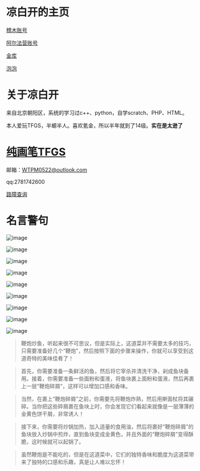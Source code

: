 # 凉白开的主页
[稽木账号](https://gitblock.cn/Users/1229658)

[阿尔法营账号](https://aerfaying.com/Users/1229658)

[金库](https://gitblock.cn/Studios/67751)

[泡泡](https://im.popoim.com/im/web)

# 关于凉白开
来自北京朝阳区，系统的学习过c++、python，自学scratch、PHP、HTML。

本人爱玩TFGS，半螈半人。喜欢氪金，所以半年就到了14级。**实在是太逊了**

# [纯画笔TFGS](https://gitblock.cn/Projects/1157709)

邮箱：WTPM0522@outlook.com

qq:2781742600

[路障查询](https://isolator-cf.saobby.cf/)

# 名言警句
![image](https://user-images.githubusercontent.com/126471313/221842565-9e8a8519-ffef-4881-9e1b-a604e0bfc365.png)

![image](https://user-images.githubusercontent.com/126471313/221842595-f13082a9-5c27-473b-8d82-00ce4e8505b9.png)

![image](https://user-images.githubusercontent.com/126471313/221843014-0a737e39-ea69-4db2-a70f-0333e901671d.png)

![image](https://user-images.githubusercontent.com/126471313/222708458-08849cef-427c-41ac-9911-e6d7b1a96cbc.png)

![image](https://user-images.githubusercontent.com/126471313/222708700-247aa7c5-729a-479f-b7fd-815e1c25fc79.png)


![image](https://user-images.githubusercontent.com/126471313/221843192-dcbf13ce-6e55-4c4b-aa05-730dd82918ec.png)


![image](https://user-images.githubusercontent.com/126471313/221844228-c51cdb26-66cb-4bbe-b16c-29010c92dbc9.png)

![image](https://user-images.githubusercontent.com/126471313/221844356-9e890519-245f-4976-a649-7fac852da684.png)

![image](https://user-images.githubusercontent.com/126471313/222708061-a517c3bc-ce0e-4c62-99e3-e0d569d9e8df.png)

> 鞭炮炒鱼，听起来很不可思议，但是实际上，这道菜并不需要太多的技巧，只需要准备好几个“鞭炮”，然后按照下面的步骤来操作，你就可以享受到这道奇特的美味佳肴了！

> 首先，你需要准备一条鲜活的鱼，然后将它宰杀并清洗干净，剁成鱼块备用。接着，你需要准备一些面粉和蛋液，将鱼块裹上面粉和蛋液，然后再裹上一层“鞭炮碎屑”，这样可以增加口感和香味。

> 当然，在裹上“鞭炮碎屑”之前，你需要先将鞭炮炸熟，然后用擀面杖将其碾碎。当你把这些碎屑裹在鱼块上时，你会发现它们看起来就像是一层薄薄的金黄色饼干屑，非常诱人！

> 接下来，你需要将炒锅加热，加入适量的食用油，然后将裹好“鞭炮碎屑”的鱼块放入炒锅中煎炸，直到鱼块变成金黄色，并且外面的“鞭炮碎屑”变得酥脆，这时候就可以起锅了。

> 虽然鞭炮是不能吃的，但是在这道菜中，它们的独特香味和脆度为这道菜带来了独特的口感和乐趣，真是让人难以忘怀！
